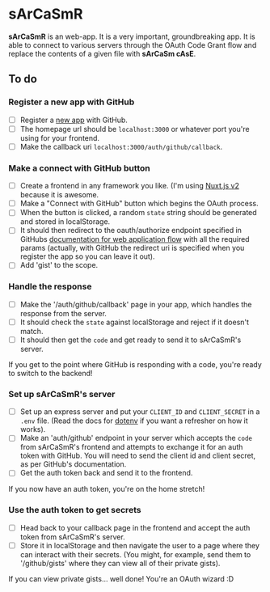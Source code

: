 # sArCaSmR

**sArCaSmR** is an web-app. It is a very important, groundbreaking app. It is able to connect to various servers through the OAuth Code Grant flow and replace the contents of a given file with **sArCaSm cAsE**.

## To do

### Register a new app with GitHub

- [ ] Register a [new app](https://github.com/settings/apps/new) with GitHub.
- [ ] The homepage url should be `localhost:3000` or whatever port you're using for your frontend.
- [ ] Make the callback uri `localhost:3000/auth/github/callback`.

### Make a connect with GitHub button

- [ ] Create a frontend in any framework you like. (I'm using [Nuxt.js v2](https://nuxtjs.org/docs/get-started/installation) because it is awesome.
- [ ] Make a "Connect with GitHub" button which begins the OAuth process.
- [ ] When the button is clicked, a random `state` string should be generated and stored in localStorage.
- [ ] It should then redirect to the oauth/authorize endpoint specified in GitHubs [documentation for web application flow](https://docs.github.com/en/developers/apps/building-oauth-apps/authorizing-oauth-apps) with all the required params (actually, with GitHub the redirect uri is specified when you register the app so you can leave it out).
- [ ] Add 'gist' to the scope.

### Handle the response

- [ ] Make the '/auth/github/callback' page in your app, which handles the response from the server.
- [ ] It should check the `state` against localStorage and reject if it doesn't match.
- [ ] It should then get the `code` and get ready to send it to sArCaSmR's server.

If you get to the point where GitHub is responding with a code, you're ready to switch to the backend!

### Set up sArCaSmR's server

- [ ] Set up an express server and put your `CLIENT_ID` and `CLIENT_SECRET` in a `.env` file. (Read the docs for [dotenv](https://www.npmjs.com/package/dotenv) if you want a refresher on how it works).
- [ ] Make an 'auth/github' endpoint in your server which accepts the `code` from sArCaSmR's frontend and attempts to exchange it for an auth token with GitHub. You will need to send the client id and client secret, as per GitHub's documentation.
- [ ] Get the auth token back and send it to the frontend.

If you now have an auth token, you're on the home stretch!

### Use the auth token to get secrets

- [ ] Head back to your callback page in the frontend and accept the auth token from sArCaSmR's server.
- [ ] Store it in localStorage and then navigate the user to a page where they can interact with their secrets. (You might, for example, send them to '/github/gists' where they can view all of their private gists).

If you can view private gists... well done! You're an OAuth wizard :D
